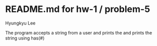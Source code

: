 # README.md for hw-1 / problem-5

Hyungkyu Lee

The program accepts a string from a user and prints the and prints the string using has(#)
